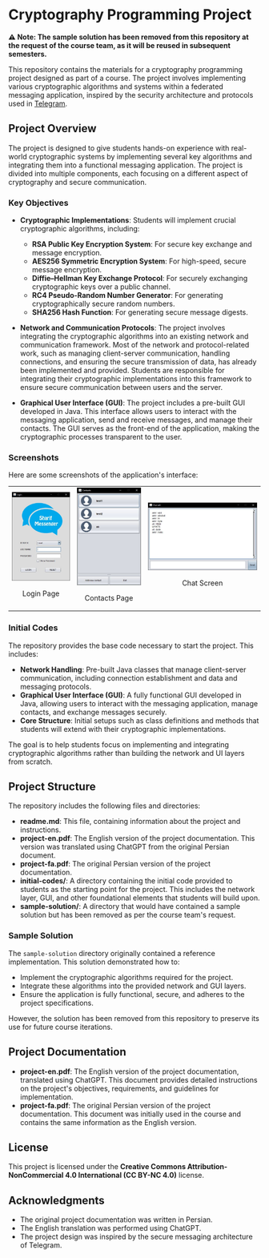 # Cryptography Programming Project

**⚠️ Note: The sample solution has been removed from this repository at the request of the course team, as it will be reused in subsequent semesters.**

This repository contains the materials for a cryptography programming project designed as part of a course. The project involves implementing various cryptographic algorithms and systems within a federated messaging application, inspired by the security architecture and protocols used in [Telegram](https://telegram.org/).

## Project Overview

The project is designed to give students hands-on experience with real-world cryptographic systems by implementing several key algorithms and integrating them into a functional messaging application. The project is divided into multiple components, each focusing on a different aspect of cryptography and secure communication.

### Key Objectives

- **Cryptographic Implementations**: Students will implement crucial cryptographic algorithms, including:

  - **RSA Public Key Encryption System**: For secure key exchange and message encryption.
  - **AES256 Symmetric Encryption System**: For high-speed, secure message encryption.
  - **Diffie–Hellman Key Exchange Protocol**: For securely exchanging cryptographic keys over a public channel.
  - **RC4 Pseudo-Random Number Generator**: For generating cryptographically secure random numbers.
  - **SHA256 Hash Function**: For generating secure message digests.

- **Network and Communication Protocols**: The project involves integrating the cryptographic algorithms into an existing network and communication framework. Most of the network and protocol-related work, such as managing client-server communication, handling connections, and ensuring the secure transmission of data, has already been implemented and provided. Students are responsible for integrating their cryptographic implementations into this framework to ensure secure communication between users and the server.

- **Graphical User Interface (GUI)**: The project includes a pre-built GUI developed in Java. This interface allows users to interact with the messaging application, send and receive messages, and manage their contacts. The GUI serves as the front-end of the application, making the cryptographic processes transparent to the user.

### Screenshots

Here are some screenshots of the application's interface:

<table>
  <tr>
    <td align="center">
      <img src="images/login.jpg" alt="Login Page" style="width: 200px;"/>
      <p>Login Page</p>
    </td>
    <td align="center">
      <img src="images/contacts.jpg" alt="Contacts Page" style="width: 200px;"/>
      <p>Contacts Page</p>
    </td>
    <td align="center">
      <img src="images/chat.jpg" alt="Chat Screen" style="width: 400px;"/>
      <p>Chat Screen</p>
    </td>
  </tr>
</table>

### Initial Codes

The repository provides the base code necessary to start the project. This includes:

- **Network Handling**: Pre-built Java classes that manage client-server communication, including connection establishment and data and messaging protocols.
- **Graphical User Interface (GUI)**: A fully functional GUI developed in Java, allowing users to interact with the messaging application, manage contacts, and exchange messages securely.
- **Core Structure**: Initial setups such as class definitions and methods that students will extend with their cryptographic implementations.

The goal is to help students focus on implementing and integrating cryptographic algorithms rather than building the network and UI layers from scratch.

## Project Structure

The repository includes the following files and directories:

- **readme.md**: This file, containing information about the project and instructions.
- **project-en.pdf**: The English version of the project documentation. This version was translated using ChatGPT from the original Persian document.
- **project-fa.pdf**: The original Persian version of the project documentation.
- **initial-codes/**: A directory containing the initial code provided to students as the starting point for the project. This includes the network layer, GUI, and other foundational elements that students will build upon.
- **sample-solution/**: A directory that would have contained a sample solution but has been removed as per the course team's request.

### Sample Solution

The `sample-solution` directory originally contained a reference implementation. This solution demonstrated how to:

- Implement the cryptographic algorithms required for the project.
- Integrate these algorithms into the provided network and GUI layers.
- Ensure the application is fully functional, secure, and adheres to the project specifications.

However, the solution has been removed from this repository to preserve its use for future course iterations.

## Project Documentation

- **project-en.pdf**: The English version of the project documentation, translated using ChatGPT. This document provides detailed instructions on the project's objectives, requirements, and guidelines for implementation.
- **project-fa.pdf**: The original Persian version of the project documentation. This document was initially used in the course and contains the same information as the English version.

## License

This project is licensed under the **Creative Commons Attribution-NonCommercial 4.0 International (CC BY-NC 4.0)** license.

## Acknowledgments

- The original project documentation was written in Persian.
- The English translation was performed using ChatGPT.
- The project design was inspired by the secure messaging architecture of Telegram.

